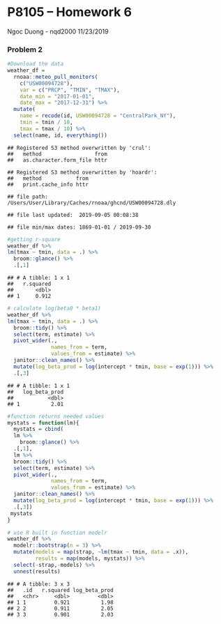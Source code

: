 P8105 – Homework 6
================
Ngoc Duong - nqd2000
11/23/2019

### Problem 2

``` r
#Download the data 
weather_df = 
  rnoaa::meteo_pull_monitors(
    c("USW00094728"),
    var = c("PRCP", "TMIN", "TMAX"), 
    date_min = "2017-01-01",
    date_max = "2017-12-31") %>%
  mutate(
    name = recode(id, USW00094728 = "CentralPark_NY"),
    tmin = tmin / 10,
    tmax = tmax / 10) %>%
  select(name, id, everything())
```

    ## Registered S3 method overwritten by 'crul':
    ##   method                 from
    ##   as.character.form_file httr

    ## Registered S3 method overwritten by 'hoardr':
    ##   method           from
    ##   print.cache_info httr

    ## file path:          /Users/User/Library/Caches/rnoaa/ghcnd/USW00094728.dly

    ## file last updated:  2019-09-05 00:08:38

    ## file min/max dates: 1869-01-01 / 2019-09-30

``` r
#getting r-square
weather_df %>% 
lm(tmax ~ tmin, data = .) %>% 
  broom::glance() %>% 
  .[,1]
```

    ## # A tibble: 1 x 1
    ##   r.squared
    ##       <dbl>
    ## 1     0.912

``` r
# calculate log(beta0 * beta1)
weather_df %>% 
lm(tmax ~ tmin, data = .) %>% 
  broom::tidy() %>% 
  select(term, estimate) %>% 
  pivot_wider(.,
              names_from = term, 
              values_from = estimate) %>% 
  janitor::clean_names() %>% 
  mutate(log_beta_prod = log(intercept * tmin, base = exp(1))) %>% 
  .[,3]
```

    ## # A tibble: 1 x 1
    ##   log_beta_prod
    ##           <dbl>
    ## 1          2.01

``` r
#function returns needed values 
mystats = function(lm){
  mystats = cbind(
  lm %>% 
    broom::glance() %>% 
  .[,1],
  lm %>% 
  broom::tidy() %>% 
  select(term, estimate) %>% 
  pivot_wider(.,
              names_from = term, 
              values_from = estimate) %>% 
  janitor::clean_names() %>% 
  mutate(log_beta_prod = log(intercept * tmin, base = exp(1))) %>% 
  .[,3])
 mystats
}
```

``` r
# use R built in function modelr
weather_df %>% 
  modelr::bootstrap(n = 3) %>% 
  mutate(models = map(strap, ~lm(tmax ~ tmin, data = .x)),
         results = map(models, mystats)) %>% 
  select(-strap,-models) %>% 
  unnest(results)
```

    ## # A tibble: 3 x 3
    ##   .id   r.squared log_beta_prod
    ##   <chr>     <dbl>         <dbl>
    ## 1 1         0.921          1.98
    ## 2 2         0.911          2.05
    ## 3 3         0.901          2.03
